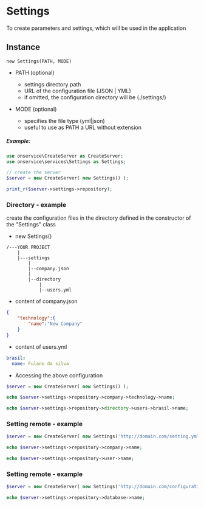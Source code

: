 
# Settings
To create parameters and settings, which will be used in the application


## Instance

	new Settings(PATH, MODE)

- PATH (optional)
    - settings directory path
    - URL of the configuration file (JSON | YML)
    - if omitted, the configuration directory will be (./settings/)

- MODE (optional)
	- specifies the file type (yml|json)
	- useful to use as PATH a URL without extension

##### Example:
```php
use onservice\CreateServer as CreateServer;
use onservice\services\Settings as Settings;

// create the server
$server = new CreateServer( new Settings() );

print_r($server->settings->repository);

```

### Directory - example
create the configuration files in the directory defined in the constructor of the "Settings" class

- new Settings()

```
/---YOUR PROJECT
	|
	|---settings
		|
		|--company.json
		|
		|--directory
			|
			|--users.yml

```

- content of company.json

```json
{
	"technology":{
		"name":"New Company"
	}
}
```

- content of users.yml

```yml
brasil:
  name: Fulano da silva
```

- Accessing the above configuration

```php
$server = new CreateServer( new Settings() );

echo $server->settings->repository->company->technology->name;

echo $server->settings->repository->directory->users->brasil->name;

```

### Setting remote - example

```php
$server = new CreateServer( new Settings('http://domain.com/setting.yml') );

echo $server->settings->repository->company->name;

echo $server->settings->repository->user->name;

```


### Setting remote - example

```php
$server = new CreateServer( new Settings('http://domain.com/configuration-database','yml') );

echo $server->settings->repository->database->name;

```
